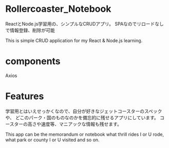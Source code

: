 # Rollercoaster_Notebook
ReactとNode.js学習用の、シンプルなCRUDアプリ。
SPAなのでリロードなしで情報登録、削除が可能

This is simple CRUD application for my React & Node.js learning.

# components
Axios

# Features
学習用とはいえせっかくなので、自分が好きなジェットコースターのスペックや、
どこのパーク・国のものなのかを備忘的に残せるアプリにしています。
コースターの高さや速度等、マニアックな情報も残せます。

This app can be the memorandum or notebook what thrill rides I or U rode, 
what park or county I or U visited and so on.
